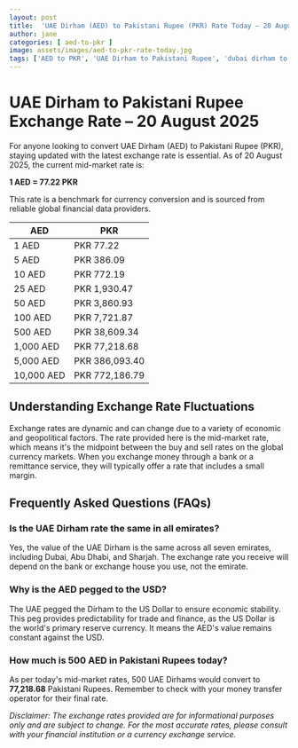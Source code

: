 ```yaml
---
layout: post
title:  'UAE Dirham (AED) to Pakistani Rupee (PKR) Rate Today – 20 August 2025'
author: jane
categories: [ aed-to-pkr ]
image: assets/images/aed-to-pkr-rate-today.jpg
tags: ['AED to PKR', 'UAE Dirham to Pakistani Rupee', 'dubai dirham to pkr', 'dirham rate in pakistan today', 'uae exchange rate pakistan']
---
```


# UAE Dirham to Pakistani Rupee Exchange Rate – 20 August 2025

For anyone looking to convert UAE Dirham (AED) to Pakistani Rupee (PKR), staying updated with the latest exchange rate is essential. As of 20 August 2025, the current mid-market rate is:

**1 AED = 77.22 PKR**

This rate is a benchmark for currency conversion and is sourced from reliable global financial data providers.

| AED | PKR |
| --- | --- |
| 1 AED | PKR 77.22 |
| 5 AED | PKR 386.09 |
| 10 AED | PKR 772.19 |
| 25 AED | PKR 1,930.47 |
| 50 AED | PKR 3,860.93 |
| 100 AED | PKR 7,721.87 |
| 500 AED | PKR 38,609.34 |
| 1,000 AED | PKR 77,218.68 |
| 5,000 AED | PKR 386,093.40 |
| 10,000 AED | PKR 772,186.79 |


## Understanding Exchange Rate Fluctuations

Exchange rates are dynamic and can change due to a variety of economic and geopolitical factors. The rate provided here is the mid-market rate, which means it's the midpoint between the buy and sell rates on the global currency markets. When you exchange money through a bank or a remittance service, they will typically offer a rate that includes a small margin.

## Frequently Asked Questions (FAQs)

### Is the UAE Dirham rate the same in all emirates?

Yes, the value of the UAE Dirham is the same across all seven emirates, including Dubai, Abu Dhabi, and Sharjah. The exchange rate you receive will depend on the bank or exchange house you use, not the emirate.

### Why is the AED pegged to the USD?

The UAE pegged the Dirham to the US Dollar to ensure economic stability. This peg provides predictability for trade and finance, as the US Dollar is the world's primary reserve currency. It means the AED's value remains constant against the USD.

### How much is 500 AED in Pakistani Rupees today?

As per today's mid-market rates, 500 UAE Dirhams would convert to **77,218.68** Pakistani Rupees. Remember to check with your money transfer operator for their final rate.



*Disclaimer: The exchange rates provided are for informational purposes only and are subject to change. For the most accurate rates, please consult with your financial institution or a currency exchange service.*
